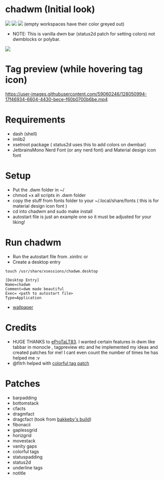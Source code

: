 # chadwm (Initial look)

<img src="https://github.com/siduck/chadwm/blob/screenshots/screenshots/initial_look.png">
<img src="https://github.com/siduck/chadwm/blob/screenshots/screenshots/col_layout.png">

<img src="https://github.com/siduck/chadwm/blob/screenshots/screenshots/occ_act_tags.png">
(empty workspaces have their color greyed out)

- NOTE: This is vanilla dwm bar (status2d patch for setting colors) not dwmblocks or polybar. 

<img src="https://github.com/siduck/chadwm/blob/screenshots/screenshots/chadwm.png">

# Tag preview (while hovering tag icon)

https://user-images.githubusercontent.com/59060246/128050994-17f46934-6604-4430-bece-f60b0700b6be.mp4

# Requirements

- dash (shell)
- imlib2 
- xsetroot package ( status2d uses this to add colors on dwmbar)
- JetbrainsMono Nerd Font (or any nerd font) and Material design icon font

# Setup 

- Put the .dwm folder in ~/
- chmod +x all scripts in .dwm folder
- copy the stuff from fonts folder to your ~/.local/share/fonts ( this is for material design icon font )
- cd into chadwm and sudo make install
- autostart file is just an example one so it must be adjusted for your liking!

# Run chadwm

- Run the autostart file from .xinitrc or 
- Create a desktop entry 

```
touch /usr/share/xsessions/chadwm.desktop  
```

```
[Desktop Entry]
Name=chadwm
Comment=dwm made beautiful 
Exec= <path to autostart file> 
Type=Application 
```

- [wallpaper](https://github.com/siduck/chadwm/blob/screenshots/screenshots/chad.png)

# Credits 

- HUGE THANKS to [eProTaLT83](https://www.reddit.com/user/eProTaLT83). I wanted certain features in dwm like tabbar in monocle , tagpreview etc and he implemented my ideas and created patches for me! I   cant even count the number of times he has helped me :v 
- @fitrh helped with [colorful tag patch](https://github.com/fitrh/dwm/issues/1)

# Patches

- barpadding 
- bottomstack
- cfacts
- dragmfact 
- dragcfact (took from [bakkeby's build](https://github.com/bakkeby/dwm-flexipatch))
- fibonacii
- gaplessgrid
- horizgrid
- movestack 
- vanity gaps
- colorful tags
- statuspadding 
- status2d
- underline tags
- notitle
